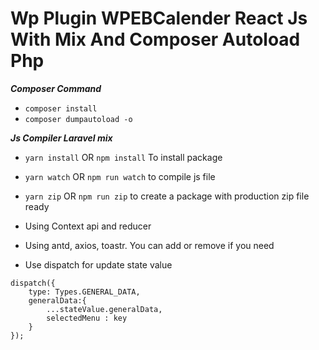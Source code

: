 # Wp Plugin WPEBCalender React Js With Mix And Composer Autoload Php

***Composer Command***

* ```composer install``` 
* ```composer dumpautoload -o ```

***Js Compiler Laravel mix***

* ```yarn install``` OR ```npm install```  To install package 
* ```yarn watch``` OR ```npm run watch``` to compile js file
* ```yarn zip``` OR ```npm run zip``` to create a package with production zip file ready

* Using Context api and reducer 
* Using antd, axios, toastr. You can add or remove if you need
* Use dispatch for update state value  

```
dispatch({
    type: Types.GENERAL_DATA,
    generalData:{
        ...stateValue.generalData,
        selectedMenu : key
    }
});
```
